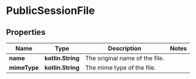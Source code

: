 
# PublicSessionFile

## Properties
| Name | Type | Description | Notes |
| ------------ | ------------- | ------------- | ------------- |
| **name** | **kotlin.String** | The original name of the file. |  |
| **mimeType** | **kotlin.String** | The mime type of the file. |  |



